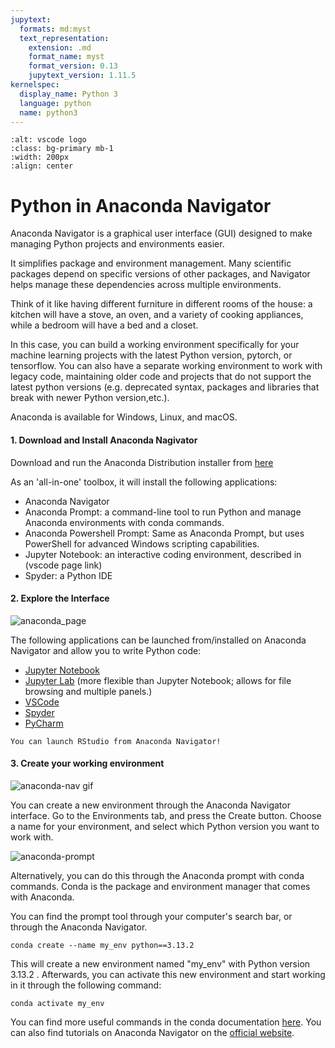 ```yaml
---
jupytext:
  formats: md:myst
  text_representation:
    extension: .md
    format_name: myst
    format_version: 0.13
    jupytext_version: 1.11.5
kernelspec:
  display_name: Python 3
  language: python
  name: python3
---
```



```{image} ../images/vscode.png
:alt: vscode logo
:class: bg-primary mb-1
:width: 200px
:align: center
```


# Python in Anaconda Navigator

Anaconda Navigator is a graphical user interface (GUI) designed to make managing Python projects and environments easier.

It simplifies package and environment management. Many scientific packages depend on specific versions of other packages, and Navigator helps manage these dependencies across multiple environments. 

Think of it like having different furniture in different rooms of the house: a kitchen will have a stove, an oven, and a variety of cooking appliances, while a bedroom will have a bed and a closet. 

In this case, you can build a working environment specifically for your machine learning projects with the latest Python version, pytorch, or tensorflow. You can also have a separate working environment to work with legacy code, maintaining older code and projects that do not support the latest python versions (e.g. deprecated syntax, packages and libraries that break with newer Python version,etc.).

Anaconda is available for Windows, Linux, and macOS.

#### 1. Download and Install Anaconda Nagivator

Download and run the Anaconda Distribution installer from [here](https://www.anaconda.com/download/success)

As an 'all-in-one' toolbox, it will install the following applications: 
- Anaconda Navigator
- Anaconda Prompt: a command-line tool to run Python and manage Anaconda environments with conda commands.
- Anaconda Powershell Prompt: Same as Anaconda Prompt, but uses PowerShell for advanced Windows scripting capabilities.
- Jupyter Notebook: an interactive coding environment, described in (vscode page link)
- Spyder: a Python IDE

#### 2. Explore the Interface

![anaconda_page](../images/nav-tabs.png)

The following applications can be launched from/installed on Anaconda Navigator and allow you to write Python code:
- [Jupyter Notebook](https://jupyter-notebook.readthedocs.io/en/latest/)
- [Jupyter Lab](https://jupyterlab.readthedocs.io/en/latest/) (more flexible than Jupyter Notebook; allows for file browsing and multiple panels.)
- [VSCode](https://www.anaconda.com/docs/tools/working-with-conda/ide-tutorials/vscode)
- [Spyder](https://www.anaconda.com/docs/tools/working-with-conda/ide-tutorials/spyder)
- [PyCharm](https://www.anaconda.com/docs/tools/working-with-conda/ide-tutorials/pycharm)


```{note}
You can launch RStudio from Anaconda Navigator!
```

#### 3. Create your working environment

![anaconda-nav gif](../images/anaconda_create_env.gif)

You can create a new environment through the Anaconda Navigator interface. Go to the Environments tab, and press the Create button. Choose a name for your environment, and select which Python version you want to work with.


![anaconda-prompt](../images/anaconda_prompt/png)

Alternatively, you can do this through the Anaconda prompt with conda commands. Conda is the package and environment manager that comes with Anaconda. 

You can find the prompt tool through your computer's search bar, or through the Anaconda Navigator.

```{code-cell}
conda create --name my_env python==3.13.2
```

This will create a new environment named "my_env" with Python version 3.13.2 . 
Afterwards, you can activate this new environment and start working in it through the following command:

```{code-cell}
conda activate my_env
```

You can find more useful commands in the conda documentation [here](https://docs.conda.io/projects/conda/en/latest/user-guide/cheatsheet.html).
You can also find tutorials on Anaconda Navigator on the [official website](https://www.anaconda.com/docs/tools/anaconda-navigator/tutorials/main).